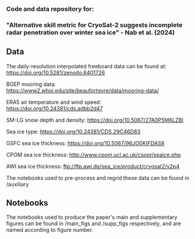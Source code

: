 ### Code and data repository for:

### "Alternative skill metric for CryoSat-2 suggests incomplete radar penetration over winter sea ice" - Nab et al. (2024)

## Data

The daily-resolution interpolated freeboard data can be found at: https://doi.org/10.5281/zenodo.6401726

BGEP mooring data: https://www2.whoi.edu/site/beaufortgyre/data/mooring-data/

ERA5 air temperature and wind speed: https://doi.org/10.24381/cds.adbb2d47

SM-LG snow depth and density: https://doi.org/10.5067/27A0P5M6LZBI

Sea ice type: https://doi.org/10.24381/CDS.29C46D83

GSFC sea ice thickness: https://doi.org/10.5067/96JO0KIFDAS8

CPOM sea ice thickness: http://www.cpom.ucl.ac.uk/csopr/seaice.php

AWI sea ice thickness: ftp://ftp.awi.de/sea_ice/product/cryosat2/v2p4

The notebooks used to pre-process and regrid these data can be found in /auxiliary

## Notebooks

The notebooks used to produce the paper's main and supplementary figures can be found in /main_figs and /supp_figs respectively, and are named according to figure number.
